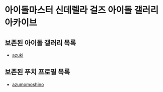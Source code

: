 # 아이돌마스터 신데렐라 걸즈 아이돌 갤러리 아카이브
## 보존된 아이돌 갤러리 목록
* [azuki](idols/azuki)
## 보존된 푸치 프로필 목록
* [azumomoshino](etc/puchi/azumomoshino)
